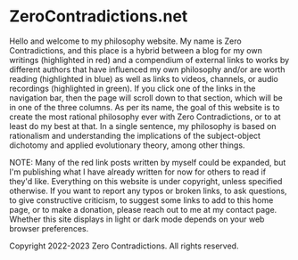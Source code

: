 # ZeroContradictions.net
<!-- **ZeroContradictions/ZeroContradictions.net** is a ✨ _special_ ✨ repository because its `README.md` (this file) appears on your GitHub profile. -->

Hello and welcome to my philosophy website. My name is Zero Contradictions, and this place is a hybrid between a blog for my own writings (highlighted in red) and a compendium of external links to works by different authors that have influenced my own philosophy and/or are worth reading (highlighted in blue) as well as links to videos, channels, or audio recordings (highlighted in green). If you click one of the links in the navigation bar, then the page will scroll down to that section, which will be in one of the three columns. As per its name, the goal of this website is to create the most rational philosophy ever with Zero Contradictions, or to at least do my best at that. In a single sentence, my philosophy is based on rationalism and understanding the implications of the subject-object dichotomy and applied evolutionary theory, among other things.

NOTE: Many of the red link posts written by myself could be expanded, but I'm publishing what I have already written for now for others to read if they'd like. Everything on this website is under copyright, unless specified otherwise. If you want to report any typos or broken links, to ask questions, to give constructive criticism, to suggest some links to add to this home page, or to make a donation, please reach out to me at my contact page. Whether this site displays in light or dark mode depends on your web browser preferences. 

Copyright 2022-2023 Zero Contradictions. All rights reserved.
